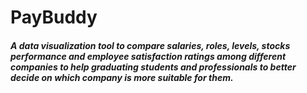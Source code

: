 # PayBuddy

#### _A data visualization tool to compare salaries, roles, levels, stocks performance and employee satisfaction ratings among different companies to help graduating students and professionals to better decide on which company is more suitable for them._
